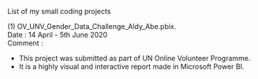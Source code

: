 List of my small coding projects

(1) OV_UNV_Gender_Data_Challenge_Aldy_Abe.pbix. <br/>
Date    : 14 April - 5th June 2020 <br/>
Comment : <br/>
- This project was submitted as part of UN Online Volunteer Programme. <br/>
- It is a highly visual and interactive report made in Microsoft Power BI. <br/>
